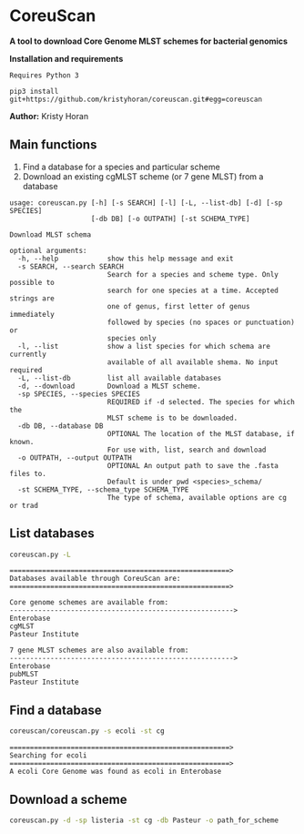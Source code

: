 
CoreuScan
=========
**A tool to download Core Genome MLST schemes for bacterial genomics**

**Installation and requirements**

```Requires Python 3```

```pip3 install git+https://github.com/kristyhoran/coreuscan.git#egg=coreuscan```


**Author:** Kristy Horan


## Main functions
1. Find a database for a species and particular scheme
2. Download an existing cgMLST scheme (or 7 gene MLST) from a database

```
usage: coreuscan.py [-h] [-s SEARCH] [-l] [-L, --list-db] [-d] [-sp SPECIES]
                    [-db DB] [-o OUTPATH] [-st SCHEMA_TYPE]

Download MLST schema

optional arguments:
  -h, --help            show this help message and exit
  -s SEARCH, --search SEARCH
                        Search for a species and scheme type. Only possible to
                        search for one species at a time. Accepted strings are
                        one of genus, first letter of genus immediately
                        followed by species (no spaces or punctuation) or
                        species only
  -l, --list            show a list species for which schema are currently
                        available of all available shema. No input required
  -L, --list-db         list all available databases
  -d, --download        Download a MLST scheme.
  -sp SPECIES, --species SPECIES
                        REQUIRED if -d selected. The species for which the
                        MLST scheme is to be downloaded.
  -db DB, --database DB
                        OPTIONAL The location of the MLST database, if known.
                        For use with, list, search and download
  -o OUTPATH, --output OUTPATH
                        OPTIONAL An output path to save the .fasta files to.
                        Default is under pwd <species>_schema/
  -st SCHEMA_TYPE, --schema_type SCHEMA_TYPE
                        The type of schema, available options are cg or trad
  ```
## List databases

``` bash
coreuscan.py -L
```

```
======================================================>
Databases available through CoreuScan are:
======================================================>

Core genome schemes are available from:
------------------------------------------------------->
Enterobase
cgMLST
Pasteur Institute

7 gene MLST schemes are also available from:
------------------------------------------------------->
Enterobase
pubMLST
Pasteur Institute
```
## Find a database
``` bash
coreuscan/coreuscan.py -s ecoli -st cg
```

```
======================================================>
Searching for ecoli
======================================================>
A ecoli Core Genome was found as ecoli in Enterobase
```

## Download a scheme

``` bash
coreuscan.py -d -sp listeria -st cg -db Pasteur -o path_for_scheme
```
